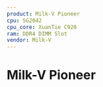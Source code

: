 ```yaml
---
product: Milk-V Pioneer
cpu: SG2042
cpu_core: XuanTie C920
ram: DDR4 DIMM Slot
vendor: Milk-V
---
```



# Milk-V Pioneer

